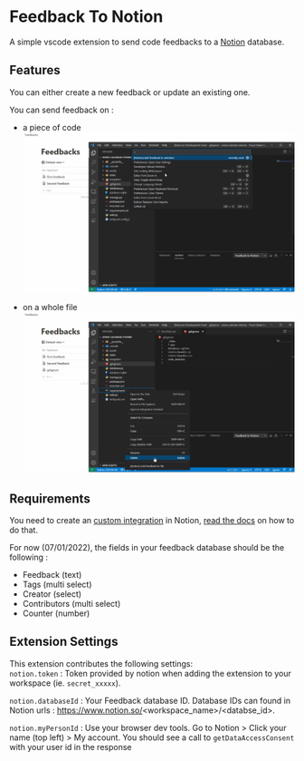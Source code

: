 # Feedback To Notion

A simple vscode extension to send code feedbacks to a [Notion](https://www.notion.so/) database.

## Features
You can either create a new feedback or update an existing one.

You can send feedback on :
- a piece of code
![Selection Demo](.readme/select.gif)

- on a whole file
![File Demo](.readme/file.gif)

## Requirements
You need to create an [custom integration](https://www.notion.so/my-integrations) in Notion, [read the docs](https://www.notion.so/help/add-and-manage-integrations-with-the-api) on how to do that.

For now (07/01/2022), the fields in your feedback database should be the following : 
- Feedback (text)
- Tags (multi select)
- Creator (select)
- Contributors (multi select)
- Counter (number)

## Extension Settings

This extension contributes the following settings:  
`notion.token` : Token provided by notion when adding the extension to your workspace (ie. `secret_xxxxx`).

`notion.databaseId` : Your Feedback database ID. Database IDs can found in Notion urls : https://www.notion.so/<workspace_name>/<databse_id>.

`notion.myPersonId` :  Use your browser dev tools. Go to Notion > Click your name (top left) > My account. You should see a call to `getDataAccessConsent` with your user id in the response
